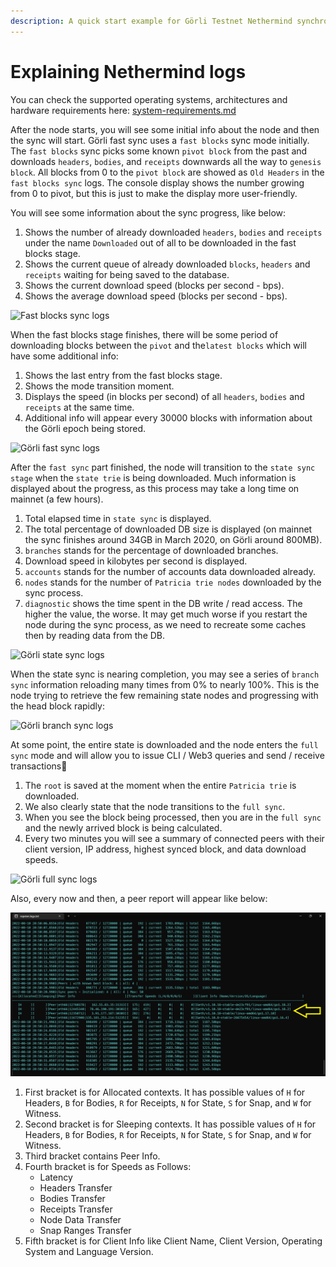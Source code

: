 ```yaml
---
description: A quick start example for Görli Testnet Nethermind synchronization
---
```


# Explaining Nethermind logs

You can check the supported operating systems, architectures and hardware requirements here: [system-requirements.md](system-requirements.md "mention")

After the node starts, you will see some initial info about the node and then the sync will start. Görli fast sync uses a `fast blocks` sync mode initially. The `fast blocks` sync picks some known `pivot block` from the past and downloads `headers`, `bodies`, and `receipts` downwards all the way to `genesis block`. All blocks from 0 to the `pivot block` are showed as `Old Headers` in the `fast blocks sync` logs. The console display shows the number growing from 0 to pivot, but this is just to make the display more user-friendly.

You will see some information about the sync progress, like below:

1. Shows the number of already downloaded `headers`, `bodies` and `receipts` under the name `Downloaded` out of all to be downloaded in the fast blocks stage.
2. Shows the current queue of already downloaded `blocks`, `headers` and `receipts` waiting for being saved to the database.
3. Shows the current download speed (blocks per second - bps).
4. Shows the average download speed (blocks per second - bps).

![Fast blocks sync logs](../.gitbook/assets/getting\_started\_log\_0.png)

When the fast blocks stage finishes, there will be some period of downloading blocks between the `pivot` and the`latest blocks` which will have some additional info:

1. Shows the last entry from the fast blocks stage.
2. Shows the mode transition moment.
3. Displays the speed (in blocks per second) of all `headers`, `bodies` and `receipts` at the same time.
4. Additional info will appear every 30000 blocks with information about the Görli epoch being stored.

![Görli fast sync logs](../.gitbook/assets/getting\_started\_7.png)

After the `fast sync` part finished, the node will transition to the `state sync stage` when the `state trie` is being downloaded. Much information is displayed about the progress, as this process may take a long time on mainnet (a few hours).

1. Total elapsed time in `state sync` is displayed.
2. The total percentage of downloaded DB size is displayed (on mainnet the sync finishes around 34GB in March 2020, on Görli around 800MB).
3. `branches` stands for the percentage of downloaded branches.
4. Download speed in kilobytes per second is displayed.
5. `accounts` stands for the number of accounts data downloaded already.
6. `nodes` stands for the number of `Patricia trie nodes` downloaded by the sync process.
7. `diagnostic` shows the time spent in the DB write / read access. The higher the value, the worse. It may get much worse if you restart the node during the sync process, as we need to recreate some caches then by reading data from the DB.

![Görli state sync logs](../.gitbook/assets/getting\_started\_8.png)

When the state sync is nearing completion, you may see a series of `branch sync` information reloading many times from 0% to nearly 100%. This is the node trying to retrieve the few remaining state nodes and progressing with the head block rapidly:

![Görli branch sync logs](../.gitbook/assets/getting\_started\_26.png)

At some point, the entire state is downloaded and the node enters the `full sync` mode and will allow you to issue CLI / Web3 queries and send / receive transactions🥳

1. The `root` is saved at the moment when the entire `Patricia trie` is downloaded.
2. We also clearly state that the node transitions to the `full sync`.
3. When you see the block being processed, then you are in the `full sync` and the newly arrived block is being calculated.
4. Every two minutes you will see a summary of connected peers with their client version, IP address, highest synced block, and data download speeds.

![Görli full sync logs](../.gitbook/assets/getting\_started\_9.png)

Also, every now and then, a peer report will appear like below:

![](<../.gitbook/assets/Screenshot 2022-08-10 205144.png>)

1. First bracket is for Allocated contexts. It has possible values of `H` for Headers, `B` for Bodies, `R` for Receipts, `N` for State, `S` for Snap, and `W` for Witness.
2. Second bracket is for Sleeping contexts. It has possible values of `H` for Headers, `B` for Bodies, `R` for Receipts, `N` for State, `S` for Snap, and `W` for Witness.
3. Third bracket contains Peer Info.
4. Fourth bracket is for Speeds as Follows:
   * Latency
   * Headers Transfer
   * Bodies Transfer
   * Receipts Transfer
   * Node Data Transfer
   * Snap Ranges Transfer
5. Fifth bracket is for Client Info like Client Name, Client Version, Operating System and Language Version.
